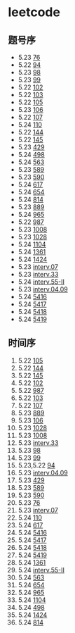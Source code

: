 # leetcode
## 题号序
- 5.23 [76](./problems/76/test.py)
- 5.22 [94](./problems/94/test.py)
- 5.23 [98](./problems/98/test.py)
- 5.23 [99](./problems/99/test.py)
- 5.22 [102](./problems/102/test.py)
- 5.22 [103](./problems/103/test.py)
- 5.22 [105](./problems/105/test.py)
- 5.23 [106](./problems/106/test.py)
- 5.22 [107](./problems/107/test.py)
- 5.24 [110](./problems/110/test.py)
- 5.22 [144](./problems/144/test.py)
- 5.22 [145](./problems/145/test.py)
- 5.23 [429](./problems/429/test.py)
- 5.24 [498](./problems/498/test.py)
- 5.24 [563](./problems/563/test.py)
- 5.23 [589](./problems/589/test.py)
- 5.23 [590](./problems/590/test.py)
- 5.24 [617](./problems/617/test.py)
- 5.24 [654](./problems/654/test.py)
- 5.24 [814](./problems/814/test.py)
- 5.23 [889](./problems/889/test.py)
- 5.24 [965](./problems/965/test.py)
- 5.22 [987](./problems/987/test.py)
- 5.23 [1008](./problems/1008/test.py)
- 5.23 [1028](./problems/1028/test.py)
- 5.24 [1104](./problems/1104/test.py)
- 5.24 [1361](./problems/1361/test.py)
- 5.24 [1424](./problems/1424/test.py)
- 5.23 [interv.07](./problems/interv.07/test.py)
- 5.23 [interv.33](./problems/interv.33/test.py)
- 5.24 [interv.55-II](./problems/interv.55-II/test.py)
- 5.23 [interv.04.09](./problems/interv.04.09/test.py)
- 5.24 [5416](./contest/5416/test.py)
- 5.24 [5417](./contest/5417/test.py)
- 5.24 [5418](./contest/5418/test.py)
- 5.24 [5419](./contest/5419/test.py)

## 时间序
1. 5.22 [105](./problems/105/test.py)
2. 5.22 [144](./problems/144/test.py)
3. 5.22 [145](./problems/145/test.py)
4. 5.22 [102](./problems/102/test.py)
5. 5.22 [987](./problems/987/test.py)
6. 5.22 [103](./problems/103/test.py)
7. 5.22 [107](./problems/107/test.py)
8. 5.23 [889](./problems/889/test.py)
9. 5.23 [106](./problems/106/test.py)
10. 5.23 [1028](./problems/1028/test.py)
11. 5.23 [1008](./problems/1008/test.py)
12. 5.23 [interv.33](./problems/interv.33/test.py)
13. 5.23 [98](./problems/98/test.py)
14. 5.23 [99](./problems/99/test.py)
15. 5.23,5.22 [94](./problems/94/test.py)
16. 5.23 [interv.04.09](./problems/interv.04.09/test.py)
17. 5.23 [429](./problems/429/test.py)
18. 5.23 [589](./problems/589/test.py)
19. 5.23 [590](./problems/590/test.py)
20. 5.23 [76](./problems/76/test.py)
21. 5.23 [interv.07](./problems/interv.07/test.py)
22. 5.24 [110](./problems/110/test.py)
23. 5.24 [617](./problems/617/test.py)
24. 5.24 [5416](./contest/5416/test.py)
25. 5.24 [5417](./contest/5417/test.py)
26. 5.24 [5418](./contest/5418/test.py)
27. 5.24 [5419](./contest/5419/test.py)
28. 5.24 [1361](./problems/1361/test.py)
29. 5.24 [interv.55-II](./problems/interv.55-II/test.py)
30. 5.24 [563](./problems/563/test.py)
31. 5.24 [654](./problems/654/test.py)
32. 5.24 [965](./problems/965/test.py)
33. 5.24 [1104](./problems/1104/test.py)
34. 5.24 [498](./problems/498/test.py)
35. 5.24 [1424](./problems/1424/test.py)
36. 5.24 [814](./problems/814/test.py)
